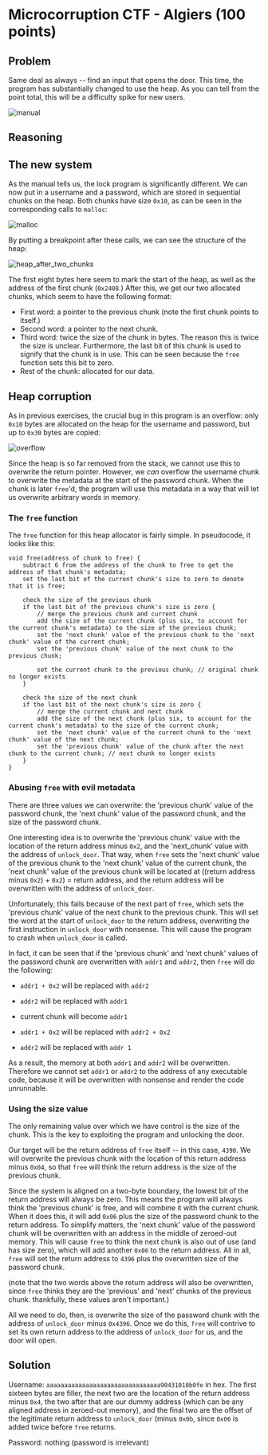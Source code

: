 # Microcorruption CTF - Algiers (100 points)

## Problem

Same deal as always -- find an input that opens the door. This time, the program has substantially changed to use the heap. As you can tell from the point total, this
will be a difficulty spike for new users.

![manual](https://user-images.githubusercontent.com/86139991/125711569-5b000408-5588-4edd-8076-7cd0eab8c4e1.PNG)

## Reasoning

## The new system

As the manual tells us, the lock program is significantly different. We can now put in a username and a password, which are stored in sequential chunks
on the heap. Both chunks have size `0x10`, as can be seen in the corresponding calls to `malloc`:

![malloc](https://user-images.githubusercontent.com/86139991/125711884-b336abf9-4c2e-42e9-864a-21c24a98eac7.PNG)

By putting a breakpoint after these calls, we can see the structure of the heap:

![heap_after_two_chunks](https://user-images.githubusercontent.com/86139991/125711953-a3bf8e45-6f76-4abc-8af0-0bff6869e865.PNG)

The first eight bytes here seem to mark the start of the heap, as well as the address of the first chunk (`0x2408`.) After this, we get our two allocated chunks, which
seem to have the following format:

- First word: a pointer to the previous chunk (note the first chunk points to itself.)
- Second word: a pointer to the next chunk.
- Third word: twice the size of the chunk in bytes. The reason this is twice the size is unclear. Furthermore, the last bit of this chunk is used to signify that the
  chunk is in use. This can be seen because the `free` function sets this bit to zero.
- Rest of the chunk: allocated for our data.

## Heap corruption

As in previous exercises, the crucial bug in this program is an overflow: only `0x10` bytes are allocated on the heap for the username and password, but up to `0x30`
bytes are copied:

![overflow](https://user-images.githubusercontent.com/86139991/125712633-bbe3ca0e-7f63-4bb9-9f41-038d6a445531.PNG)

Since the heap is so far removed from the stack, we cannot use this to overwrite the return pointer. However, we *can* overflow the username chunk to overwrite the
metadata at the start of the password chunk. When the chunk is later `free`'d, the program will use this metadata in a way that will let us overwrite arbitrary
words in memory.

### The `free` function

The `free` function for this heap allocator is fairly simple. In pseudocode, it looks like this:

```
void free(address of chunk to free) {
    subtract 6 from the address of the chunk to free to get the address of that chunk's metadata;
    set the last bit of the current chunk's size to zero to denote that it is free;
    
    check the size of the previous chunk
    if the last bit of the previous chunk's size is zero {
        // merge the previous chunk and current chunk
        add the size of the current chunk (plus six, to account for the current chunk's metadata) to the size of the previous chunk;
        set the 'next chunk' value of the previous chunk to the 'next chunk' value of the current chunk;
        set the 'previous chunk' value of the next chunk to the previous chunk;
    
        set the current chunk to the previous chunk; // original chunk no longer exists
    }
    
    check the size of the next chunk
    if the last bit of the next chunk's size is zero {
        // merge the current chunk and next chunk
        add the size of the next chunk (plus six, to account for the current chunk's metadata) to the size of the current chunk;
        set the 'next chunk' value of the current chunk to the 'next chunk' value of the next chunk;
        set the 'previous chunk' value of the chunk after the next chunk to the current chunk; // next chunk no longer exists
    } 
}
```

### Abusing `free` with evil metadata

There are three values we can overwrite: the 'previous chunk' value of the password chunk, the 'next chunk' value of the password chunk, and the size of the password
chunk.

One interesting idea is to overwrite the 'previous chunk' value with the location of the return address minus `0x2`, and the 'next_chunk' value with the address
of `unlock_door`. That way, when `free` sets the 'next chunk' value of the previous chunk to the 'next chunk' value of the current chunk, the 'next chunk' value of
the previous chunk will be located at ((return address minus `0x2`) + `0x2`) = return address, and the return address will be overwritten with the address of 
`unlock_door`.

Unfortunately, this fails because of the next part of `free`, which sets the 'previous chunk' value of the next chunk to the previous chunk. This will set the word
at the start of `unlock_door` to the return address, overwriting the first instruction in `unlock_door` with nonsense. This will cause the program to crash when 
`unlock_door` is called.

In fact, it can be seen that if the 'previous chunk' and 'next chunk' values of the password chunk are overwritten with `addr1` and `addr2`, then `free` will do
the following:

- `addr1 + 0x2` will be replaced with `addr2`
- `addr2` will be replaced with `addr1`

- current chunk will become `addr1`

- `addr1 + 0x2` will be replaced with `addr2 + 0x2`
- `addr2` will be replaced with `addr 1`

As a result, the memory at both `addr1` and `addr2` will be overwritten. Therefore we cannot set `addr1` or `addr2` to the address of any executable code, because
it will be overwritten with nonsense and render the code unrunnable.

### Using the size value

The only remaining value over which we have control is the size of the chunk. This is the key to exploiting the program and unlocking the door.

Our target will be the return address of `free` itself -- in this case, `4390`. We will overwrite the previous chunk with the location of this return address minus 
`0x04`, so that `free` will think the return address is the size of the previous chunk.

Since the system is aligned on a two-byte boundary, the lowest bit of the return address will always be zero. This means the program will always think the 'previous
chunk' is free, and will combine it with the current chunk. When it does this, it will add `0x06` plus the size of the password chunk to the return address. To simplify
matters, the 'next chunk' value of the password chunk will be overwritten with an address in the middle of zeroed-out memory. This will cause `free` to think the next
chunk is also out of use (and has size zero), which will add another `0x06` to the return address. All in all, `free` will set the return address to `4396` plus the
overwritten size of the password chunk.

(note that the two words above the return address will also be overwritten, since `free` thinks they are the 'previous' and 'next' chunks of the previous chunk.
thankfully, these values aren't important.)

All we need to do, then, is overwrite the size of the password chunk with the address of `unlock_door` minus `0x4396`. Once we do this, `free` will contrive to
set its own return address to the address of `unlock_door` for us, and the door will open.

## Solution

Username: `aaaaaaaaaaaaaaaaaaaaaaaaaaaaaaaa90431010b0fe` in hex. The first sixteen bytes are filler, the next two are the location of the return address minus `0x4`, the two after
that are our dummy address (which can be any aligned address in zeroed-out memory), and the final two are the offset of the legitimate return address to `unlock_door`
(minus `0x0b`, since `0x06` is added twice before `free` returns.

Password: nothing (password is irrelevant)
